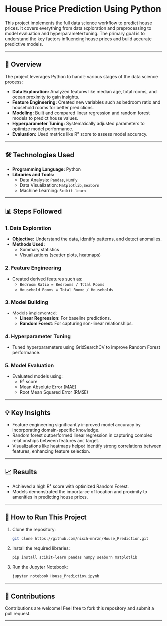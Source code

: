# House Price Prediction Using Python

This project implements the full data science workflow to predict house prices. It covers everything from data exploration and preprocessing to model evaluation and hyperparameter tuning. The primary goal is to understand the key factors influencing house prices and build accurate predictive models.

---

## 📖 **Overview**
The project leverages Python to handle various stages of the data science process:
- **Data Exploration:** Analyzed features like median age, total rooms, and ocean proximity to gain insights.
- **Feature Engineering:** Created new variables such as bedroom ratio and household rooms for better predictions.
- **Modeling:** Built and compared linear regression and random forest models to predict house values.
- **Hyperparameter Tuning:** Systematically adjusted parameters to optimize model performance.
- **Evaluation:** Used metrics like R² score to assess model accuracy.

---

## 🛠️ **Technologies Used**
- **Programming Language:** Python  
- **Libraries and Tools:**
  - Data Analysis: `Pandas`, `NumPy`
  - Data Visualization: `Matplotlib`, `Seaborn`
  - Machine Learning: `Scikit-learn`

---

## 📊 **Steps Followed**

### 1. **Data Exploration**
- **Objective:** Understand the data, identify patterns, and detect anomalies.  
- **Methods Used:** 
  - Summary statistics
  - Visualizations (scatter plots, heatmaps)

### 2. **Feature Engineering**
- Created derived features such as:
  - `Bedroom Ratio = Bedrooms / Total Rooms`
  - `Household Rooms = Total Rooms / Households`

### 3. **Model Building**
- Models implemented:
  - **Linear Regression**: For baseline predictions.
  - **Random Forest**: For capturing non-linear relationships.

### 4. **Hyperparameter Tuning**
- Tuned hyperparameters using GridSearchCV to improve Random Forest performance.

### 5. **Model Evaluation**
- Evaluated models using:
  - R² score
  - Mean Absolute Error (MAE)
  - Root Mean Squared Error (RMSE)

---

## 💡 **Key Insights**
- Feature engineering significantly improved model accuracy by incorporating domain-specific knowledge.
- Random forest outperformed linear regression in capturing complex relationships between features and target.
- Visualizations like heatmaps helped identify strong correlations between features, enhancing feature selection.

---

## 📈 **Results**
- Achieved a high R² score with optimized Random Forest.
- Models demonstrated the importance of location and proximity to amenities in predicting house prices.

---

## 🔗 **How to Run This Project**
1. Clone the repository:
   ```bash
   git clone https://github.com/nisch-mhrzn/House_Prediction.git
   ```
2. Install the required libraries:
   ```bash
   pip install scikit-learn pandas numpy seaborn matplotlib
   ```
3. Run the Jupyter Notebook:
   ```bash
   jupyter notebook House_Prediction.ipynb
   ```

---

## 🙌 **Contributions**
Contributions are welcome! Feel free to fork this repository and submit a pull request.

---
